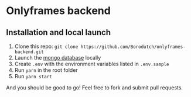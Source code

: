# Onlyframes backend

## Installation and local launch

1. Clone this repo: `git clone https://github.com/Borodutch/onlyframes-backend.git`
2. Launch the [mongo database](https://www.mongodb.com/) locally
3. Create `.env` with the environment variables listed in `.env.sample`
4. Run `yarn` in the root folder
5. Run `yarn start`

And you should be good to go! Feel free to fork and submit pull requests.
